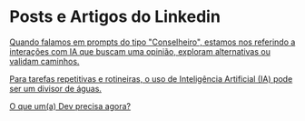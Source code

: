 # Posts e Artigos do Linkedin
[Quando falamos em prompts do tipo "Conselheiro", estamos nos referindo a interações com IA que buscam uma opinião, exploram alternativas ou validam caminhos.](https://www.linkedin.com/posts/davifma_conselheiro-activity-7227665711358214144-6FAm)

[Para tarefas repetitivas e rotineiras, o uso de Inteligência Artificial (IA) pode ser um divisor de águas.](https://www.linkedin.com/posts/davifma_promptotipos-de-prompttarefeiromd-at-main-activity-7227310698031136770-xJLP)

[O que um(a) Dev precisa agora?](https://www.linkedin.com/posts/activity-7224088557248794624-BKFu)
